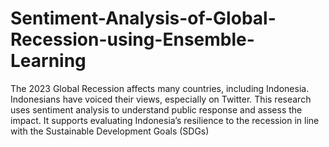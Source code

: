 # Sentiment-Analysis-of-Global-Recession-using-Ensemble-Learning
The 2023 Global Recession affects many countries, including Indonesia. Indonesians have voiced their views, especially on Twitter. This research uses sentiment analysis to understand public response and assess the impact. It supports evaluating Indonesia’s resilience to the recession in line with the Sustainable Development Goals (SDGs)
